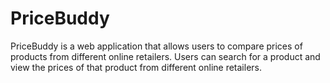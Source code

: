 # PriceBuddy

PriceBuddy is a web application that allows users to compare prices 
of products from different online retailers. Users can search for 
a product and view the prices of that product from different online 
retailers.




